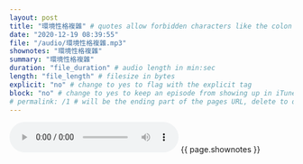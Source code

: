 ```yaml
---
layout: post
title: "環境性格複雜" # quotes allow forbidden characters like the colon
date: "2020-12-19 08:39:55"
file: "/audio/環境性格複雜.mp3"
shownotes: "環境性格複雜"
summary: "環境性格複雜"
duration: "file_duration" # audio length in min:sec
length: "file_length" # filesize in bytes
explicit: "no" # change to yes to flag with the explicit tag
block: "no" # change to yes to keep an episode from showing up in iTunes
# permalink: /1 # will be the ending part of the pages URL, delete to default to the title
---
```


<audio controls>
<source src="{{site.url}}{{site.baseurl}}{{ page.file }}" type="audio/x-mp3">
Your browser does not support the audio element.
</audio>
{{ page.shownotes }}
